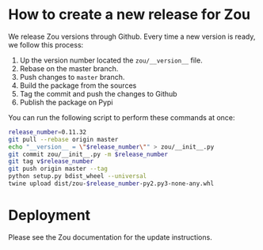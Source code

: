 # How to create a new release for Zou

We release Zou versions through Github. Every time a new version is ready, we
follow this process:

1. Up the version number located the `zou/__version__` file.
2. Rebase on the master branch.
2. Push changes to `master` branch.
3. Build the package from the sources
4. Tag the commit and push the changes to Github
5. Publish the package on Pypi

You can run the following script to perform these commands at once:

```bash
release_number=0.11.32
git pull --rebase origin master
echo "__version__ = \"$release_number\"" > zou/__init__.py
git commit zou/__init__.py -m $release_number
git tag v$release_number
git push origin master --tag
python setup.py bdist_wheel --universal
twine upload dist/zou-$release_number-py2.py3-none-any.whl
```

# Deployment

Please see the Zou documentation for the update instructions.
